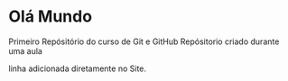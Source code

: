# Olá Mundo
 Primeiro Repósitório do curso de Git e GitHub
Repósitorio criado durante uma aula

linha  adicionada diretamente no Site.
